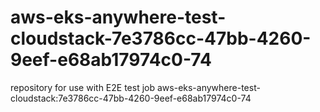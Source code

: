 # aws-eks-anywhere-test-cloudstack-7e3786cc-47bb-4260-9eef-e68ab17974c0-74
repository for use with E2E test job aws-eks-anywhere-test-cloudstack:7e3786cc-47bb-4260-9eef-e68ab17974c0-74
